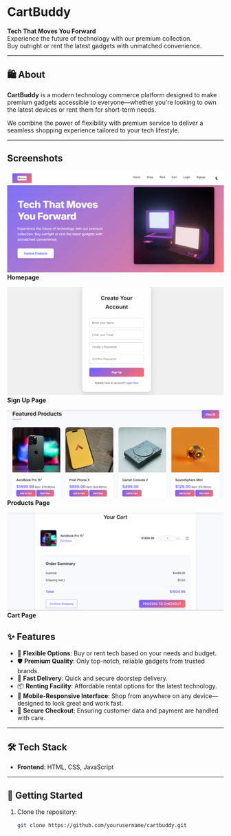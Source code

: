 # CartBuddy

**Tech That Moves You Forward**  
Experience the future of technology with our premium collection.  
Buy outright or rent the latest gadgets with unmatched convenience.

---

## 🛍️ About

**CartBuddy** is a modern technology commerce platform designed to make premium gadgets accessible to everyone—whether you're looking to own the latest devices or rent them for short-term needs.

We combine the power of flexibility with premium service to deliver a seamless shopping experience tailored to your tech lifestyle.

---

## Screenshots
![image](pic1.png)
**Homepage**

![image](pic2.png)
**Sign Up Page**

![image](pic3.png)
**Products Page**

![image](pic4.png)
**Cart Page**


## ✨ Features

- 🔄 **Flexible Options**: Buy or rent tech based on your needs and budget.
- 🛡️ **Premium Quality**: Only top-notch, reliable gadgets from trusted brands.
- 🚚 **Fast Delivery**: Quick and secure doorstep delivery.
- 📦 **Renting Facility**: Affordable rental options for the latest technology.
- 📱 **Mobile-Responsive Interface**: Shop from anywhere on any device—designed to look great and work fast.
- 🔐 **Secure Checkout**: Ensuring customer data and payment are handled with care.
---

## 🛠️ Tech Stack

- **Frontend**: HTML, CSS, JavaScript

---

## 🚀 Getting Started

1. Clone the repository:
   ```bash
   git clone https://github.com/yourusername/cartbuddy.git

